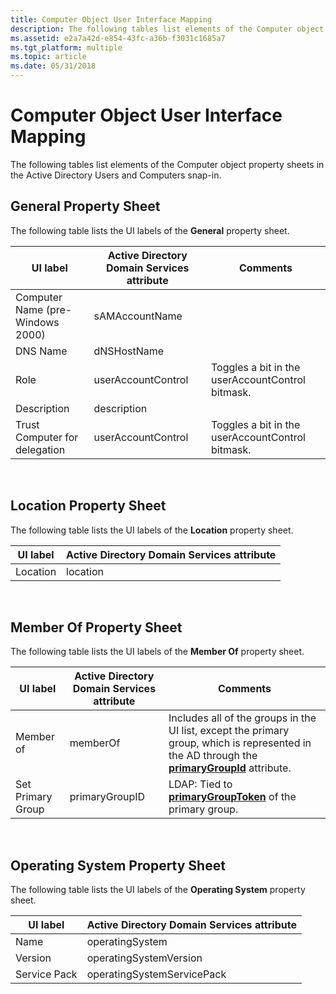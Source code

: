 ```yaml
---
title: Computer Object User Interface Mapping
description: The following tables list elements of the Computer object property sheets in the Active Directory Users and Computers snap-in.
ms.assetid: e2a7a42d-e854-43fc-a36b-f3031c1685a7
ms.tgt_platform: multiple
ms.topic: article
ms.date: 05/31/2018
---
```


# Computer Object User Interface Mapping

The following tables list elements of the Computer object property sheets in the Active Directory Users and Computers snap-in.

## General Property Sheet

The following table lists the UI labels of the **General** property sheet.



| UI label                         | Active Directory Domain Services attribute | Comments                                         |
|----------------------------------|--------------------------------------------|--------------------------------------------------|
| Computer Name (pre-Windows 2000) | sAMAccountName                             |                                                  |
| DNS Name                         | dNSHostName                                |                                                  |
| Role                             | userAccountControl                         | Toggles a bit in the userAccountControl bitmask. |
| Description                      | description                                |                                                  |
| Trust Computer for delegation    | userAccountControl                         | Toggles a bit in the userAccountControl bitmask. |



 

## Location Property Sheet

The following table lists the UI labels of the **Location** property sheet.



| UI label | Active Directory Domain Services attribute |
|----------|--------------------------------------------|
| Location | location                                   |



 

## Member Of Property Sheet

The following table lists the UI labels of the **Member Of** property sheet.



| UI label          | Active Directory Domain Services attribute | Comments                                                                                                                                                                   |
|-------------------|--------------------------------------------|----------------------------------------------------------------------------------------------------------------------------------------------------------------------------|
| Member of         | memberOf                                   | Includes all of the groups in the UI list, except the primary group, which is represented in the AD through the [**primaryGroupId**](https://docs.microsoft.com/windows/desktop/ADSchema/a-primarygroupid) attribute. |
| Set Primary Group | primaryGroupID                             | LDAP: Tied to [**primaryGroupToken**](https://docs.microsoft.com/windows/desktop/ADSchema/a-primarygrouptoken) of the primary group.                                                                                  |



 

## Operating System Property Sheet

The following table lists the UI labels of the **Operating System** property sheet.



| UI label     | Active Directory Domain Services attribute |
|--------------|--------------------------------------------|
| Name         | operatingSystem                            |
| Version      | operatingSystemVersion                     |
| Service Pack | operatingSystemServicePack                 |



 

 

 




